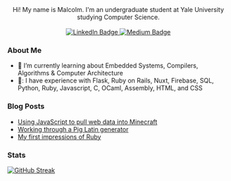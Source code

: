 <div id="intro" align="center">
  Hi! My name is Malcolm. I'm an undergraduate student at Yale University studying Computer Science.
  <br><br>
  <div id="badges">
    <a href="https://www.linkedin.com/in/malcolm-keyes/">
      <img src="https://img.shields.io/badge/LinkedIn-blue?style=for-the-badge&logo=linkedin&logoColor=white" alt="LinkedIn Badge" />
    </a>
    <a href="https://medium.com/@malcolm-keyes">
      <img src="https://img.shields.io/badge/Medium-black?style=for-the-badge&logo=medium&logoColor=white" alt="Medium Badge" />
    </a>
  </div>
</div>

### About Me
- 🌱 I’m currently learning about Embedded Systems, Compilers, Algorithms & Computer Architecture
- 🧰: I have experience with Flask, Ruby on Rails, Nuxt, Firebase, SQL, Python, Ruby, Javascript, C, OCaml, Assembly, HTML, and CSS

### Blog Posts
<!-- BLOG-POST-LIST:START -->
- [Using JavaScript to pull web data into Minecraft](https://medium.com/@malcolm-keyes/using-javascript-to-pull-web-data-into-minecraft-d00fadd969b8?source=rss-7cf62e377b65------2)
- [Working through a Pig Latin generator](https://medium.com/@malcolm-keyes/working-through-a-pig-latin-generator-15456c761d52?source=rss-7cf62e377b65------2)
- [My first impressions of Ruby](https://medium.com/@malcolm-keyes/my-first-impressions-of-ruby-e2e798cbcea1?source=rss-7cf62e377b65------2)
<!-- BLOG-POST-LIST:END -->

### Stats
[![GitHub Streak](http://github-readme-streak-stats.herokuapp.com?user=malcolmk181&theme=highcontrast&hide_border=true&date_format=M%20j%5B%2C%20Y%5D&count_private=true)](https://git.io/streak-stats)
<br><br>

<!-- [![Top Langs](https://github-readme-stats.vercel.app/api/top-langs/?username=malcolmk181&layout=compact&hide=html&langs=10)](https://github.com/anuraghazra/github-readme-stats) -->


<!--
Inspiration taken from the https://www.sitepoint.com/github-profile-readme/ tutorial :) thank you!
-->
